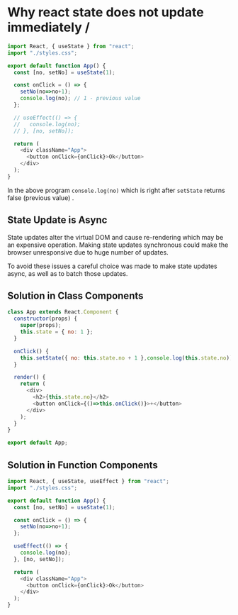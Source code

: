 # Why react state does not update immediately /

```js
import React, { useState } from "react";
import "./styles.css";

export default function App() {
  const [no, setNo] = useState(1);

  const onClick = () => {
    setNo(no=>no+1);
    console.log(no); // 1 - previous value
  };

  // useEffect(() => {
  //   console.log(no);
  // }, [no, setNo]);

  return (
    <div className="App">
      <button onClick={onClick}>Ok</button>
    </div>
  );
}
```

In the above program `console.log(no)` which is right after `setState` returns false (previous value) . 

## State Update is Async

State updates alter the virtual DOM and cause re-rendering which may be an expensive operation. Making state updates synchronous could make the browser unresponsive due to huge number of updates.

To avoid these issues a careful choice was made to make state updates async, as well as to batch those updates.

## Solution in Class Components

```js
class App extends React.Component {
  constructor(props) {
    super(props);
    this.state = { no: 1 };
  }

  onClick() {
    this.setState({ no: this.state.no + 1 },console.log(this.state.no));
  }

  render() {
    return (
      <div>
        <h2>{this.state.no}</h2>
        <button onClick={()=>this.onClick()}>+</button>
      </div>
    );
  }
}

export default App;
```

## Solution in Function Components

```js
import React, { useState, useEffect } from "react";
import "./styles.css";

export default function App() {
  const [no, setNo] = useState(1);

  const onClick = () => {
    setNo(no=>no+1);
  };

  useEffect(() => {
    console.log(no);
  }, [no, setNo]);

  return (
    <div className="App">
      <button onClick={onClick}>Ok</button>
    </div>
  );
}

```



